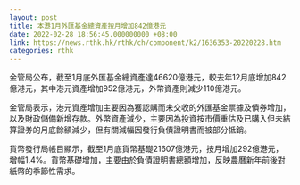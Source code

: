 ```yaml
---
layout: post
title: 本港1月外匯基金總資產按月增加842億港元
date: 2022-02-28 18:56:45.000000000 +08:00
link: https://news.rthk.hk/rthk/ch/component/k2/1636353-20220228.htm
categories: rthk
---
```


金管局公布，截至1月底外匯基金總資產達46620億港元，較去年12月底增加842億港元，其中港元資產增加952億港元，外幣資產則減少110億港元。

金管局表示，港元資產增加主要因為獲認購而未交收的外匯基金票據及債券增加，以及財政儲備新增存款。外幣資產減少，主要因為投資按市價重估及已購入但未結算證券的月底餘額減少，但有關減幅因發行負債證明書而被部分抵銷。

貨幣發行局帳目顯示，截至1月底貨幣基礎21607億港元，按月增加292億港元，增幅1.4%。貨幣基礎增加，主要由於負債證明書總額增加，反映農曆新年前後對紙幣的季節性需求。
